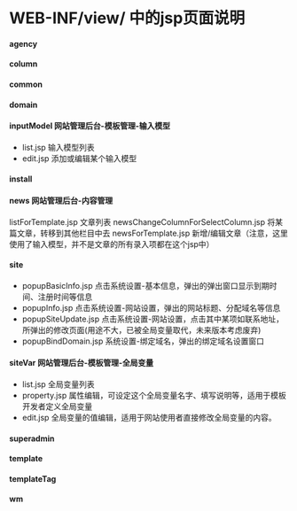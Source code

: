 # WEB-INF/view/ 中的jsp页面说明

#### agency
#### column
#### common
#### domain
#### inputModel	网站管理后台-模板管理-输入模型
* list.jsp	输入模型列表
* edit.jsp	添加或编辑某个输入模型

#### install
#### news 网站管理后台-内容管理
listForTemplate.jsp	文章列表
newsChangeColumnForSelectColumn.jsp	将某篇文章，转移到其他栏目中去
newsForTemplate.jsp	新增/编辑文章（注意，这里使用了输入模型，并不是文章的所有录入项都在这个jsp中）

#### site
* popupBasicInfo.jsp	点击系统设置-基本信息，弹出的弹出窗口显示到期时间、注册时间等信息
* popupInfo.jsp	点击系统设置-网站设置，弹出的网站标题、分配域名等信息
* popupSiteUpdate.jsp	点击系统设置-网站设置，点击其中某项如联系地址，所弹出的修改页面(用途不大，已被全局变量取代，未来版本考虑废弃)
* popupBindDomain.jsp	系统设置-绑定域名，弹出的绑定域名设置窗口


#### siteVar		网站管理后台-模板管理-全局变量
* list.jsp	全局变量列表
* property.jsp	属性编辑，可设定这个全局变量名字、填写说明等，适用于模板开发者定义全局变量
* edit.jsp		全局变量的值编辑，适用于网站使用者直接修改全局变量的内容。

#### superadmin
#### template
#### templateTag
#### wm